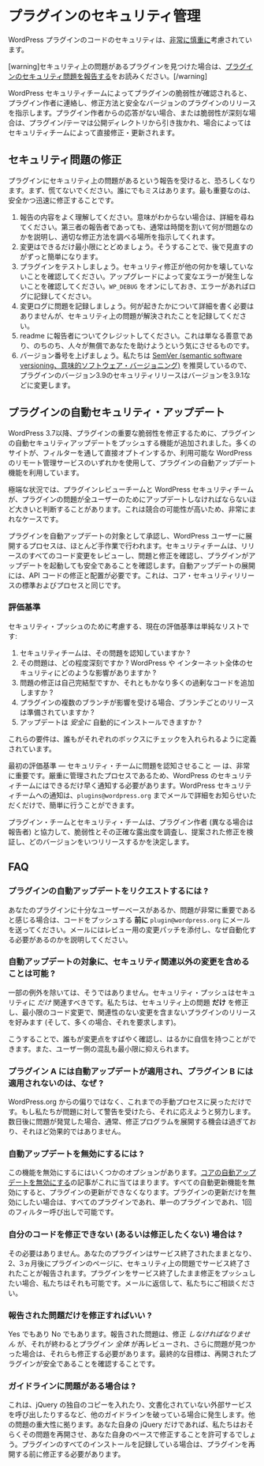 <!-- 
# Managing Your Plugin's Security
 -->
# プラグインのセキュリティ管理

<!-- 
The security of code in WordPress plugins is taken [very seriously](https://wordpress.org/about/security/).
 -->
WordPress プラグインのコードのセキュリティは、[非常に慎重に](https://wordpress.org/about/security/)考慮されています。

<!-- 
[warning]If you have found a plugin with a security issue, please read [Reporting Plugin Security Issues](https://developer.wordpress.org/plugins/wordpress-org/plugin-security/reporting-plugin-security-issues/).[/warning]
 -->
[warning]セキュリティ上の問題があるプラグインを見つけた場合は、[プラグインのセキュリティ問題を報告する](https://developer.wordpress.org/plugins/wordpress-org/plugin-security/reporting-plugin-security-issues/)をお読みください。[/warning]

<!-- 
When a plugin vulnerability is verified by the WordPress Security Team, they contact the plugin author and direct them as to how to fix and release a secure version of the plugin. If there is a lack of response from the plugin author or if the vulnerability is severe, the plugin/theme is pulled from the public directory, and in some cases, fixed and updated directly by the Security Team.
 -->
WordPress セキュリティチームによってプラグインの脆弱性が確認されると、プラグイン作者に連絡し、修正方法と安全なバージョンのプラグインのリリースを指示します。プラグイン作者からの応答がない場合、または脆弱性が深刻な場合は、プラグイン/テーマは公開ディレクトリから引き抜かれ、場合によってはセキュリティチームによって直接修正・更新されます。

<!-- 
## Fixing Security Issues
 -->
## セキュリティ問題の修正

<!-- 
When you receive a report of security issues in your plugins, it can be terrifying. First, don't panic. Everyone makes mistakes. What matters most is fixing it safely and promptly.
 -->
プラグインにセキュリティ上の問題があるという報告を受けると、恐ろしくなります。まず、慌てないでください。誰にでもミスはあります。最も重要なのは、安全かつ迅速に修正することです。

<!-- 
1. Make sure you understand the report. If you're not sure what it means, ask for details. Even third-party reporters are usually willing to take the time to explain what's wrong and direct you where to research a proper fix.
2. Keep your changes as small as possible. This will make it much easier for you to review later on.
3. Test your plugin. Make sure the security fix doesn't break anything else. Make sure upgrading doesn't cause weird errors. Keep `WP_DEBUG` on and log any errors.
4. Document the issue in your change log. You don't need to include details on exactly what happened, but do document that a security issue was resolved.
5. Credit the reporter in your readme. This is just nice, and makes people more inclined to help you for free later on.
6. Bump your version number. We recommend [SemVer](https://semver.org/), so a security release for version 3.9 of your plugin would change the version to 3.9.1 and so on.
 -->
1. 報告の内容をよく理解してください。意味がわからない場合は、詳細を尋ねてください。第三者の報告者であっても、通常は時間を割いて何が問題なのかを説明し、適切な修正方法を調べる場所を指示してくれます。
2. 変更はできるだけ最小限にとどめましょう。そうすることで、後で見直すのがずっと簡単になります。
3. プラグインをテストしましょう。セキュリティ修正が他の何かを壊していないことを確認してください。アップグレードによって変なエラーが発生しないことを確認してください。`WP_DEBUG` をオンにしておき、エラーがあればログに記録してください。
4. 変更ログに問題を記録しましょう。何が起きたかについて詳細を書く必要はありませんが、セキュリティ上の問題が解決されたことを記録してください。
5. readme に報告者についてクレジットしてください。これは単なる善意であり、のちのち、人々が無償であなたを助けようという気にさせるものです。
6. バージョン番号を上げましょう。私たちは [SemVer (semantic software versioning、意味的ソフトウェア・バージョニング)](https://semver.org/) を推奨しているので、プラグインのバージョン3.9のセキュリティリリースはバージョンを3.9.1などに変更します。

<!-- 
## Automatic Plugin Security Updates
 -->
## プラグインの自動セキュリティ・アップデート

<!-- 
Since WordPress 3.7, we have had the ability to push automatic security updates for plugins to fix critical vulnerabilities in plugins. Many sites have made use of the plugin automatic updates functionality, either by opting in directly through filters, or by using one of the many remote management services for WordPress that are available.
 -->
WordPress 3.7以降、プラグインの重要な脆弱性を修正するために、プラグインの自動セキュリティアップデートをプッシュする機能が追加されました。多くのサイトが、フィルターを通して直接オプトインするか、利用可能な WordPress のリモート管理サービスのいずれかを使用して、プラグインの自動アップデート機能を利用しています。

<!-- 
In extreme situations, the Plugin Review Team and the WordPress Security Team may determine a plugin issue is great enough that it must be updated for all users. This is exceptionally rare, as the potential for conflicts is high.
 -->
極端な状況では、プラグインレビューチームと WordPress セキュリティチームが、プラグインの問題が全ユーザーのためにアップデートしなければならないほど大きいと判断することがあります。これは競合の可能性が高いため、非常にまれなケースです。

<!-- 
The process of approving a plugin for an automatic update, and rolling it out to WordPress users, is highly manual. The security team reviews all code changes in the release, verifies the issue and the fix, and confirms the plugin is safe to trigger an update. Rolling out an automatic update requires modification and deployment of the API code. This is the same standard and process for a core security release.
 -->
プラグインを自動アップデートの対象として承認し、WordPress ユーザーに展開するプロセスは、ほとんど手作業で行われます。セキュリティチームは、リリースのすべてのコード変更をレビューし、問題と修正を確認し、プラグインがアップデートを起動しても安全であることを確認します。自動アップデートの展開には、API コードの修正と配置が必要です。これは、コア・セキュリティリリースの標準およびプロセスと同じです。

<!-- 
### Criteria
 -->
### 評価基準

<!-- 
The current criteria we take into consideration for a security push is a simple list:
 -->
セキュリティ・プッシュのために考慮する、現在の評価基準は単純なリストです:

<!-- 
1. Has the security team been made aware of the issue?
2. How severe is the issue? What impact would it have on the security of a WordPress install, and the greater internet?
3. Is the fix for the issue self-contained or does it add significant extra superfluous code?
4. If multiple branches of the plugin are affected, has a release per branch been prepared?
5. Can the update be _safely_ installed automatically?
 -->
1. セキュリティチームは、その問題を認知していますか ?
2. その問題は、どの程度深刻ですか ? WordPress や インターネット全体のセキュリティにどのような影響がありますか ?
3. 問題の修正は自己完結型ですか、それともかなり多くの過剰なコードを追加しますか ?
4. プラグインの複数のブランチが影響を受ける場合、ブランチごとのリリースは準備されていますか ?
5. アップデートは _安全に_ 自動的にインストールできますか ?

<!-- 
These requirements are defined in a way that anyone should be able to tick each box.
 -->
これらの要件は、誰もがそれぞれのボックスにチェックを入れられるように定義されています。

<!-- 
The first criterion — making the security team aware of the issue — is critical. Since it's a tightly controlled process, the WordPress security team needs to be notified as early as possible. Letting us know is as simple as emailing us at `plugins@wordpress.org` with the details.
 -->
最初の評価基準 — セキュリティ・チームに問題を認知させること — は、非常に重要です。厳重に管理されたプロセスであるため、WordPress のセキュリティチームにはできるだけ早く通知する必要があります。WordPress セキュリティチームへの通知は、`plugins@wordpress.org` までメールで詳細をお知らせいただくだけで、簡単に行うことができます。

<!-- 
The plugin and security teams will work with the plugin author (and the reporter, if different) to study the vulnerability and its exact exposure, verify the proposed fix, and determine what versions will be released and when.
 -->
プラグイン・チームとセキュリティ・チームは、プラグイン作者 (異なる場合は報告者) と協力して、脆弱性とその正確な露出度を調査し、提案された修正を検証し、どのバージョンをいつリリースするかを決定します。

<!-- 
## FAQ
 -->
## FAQ

<!-- 
### How do I request my plugin be automatically updated?
 -->
### プラグインの自動アップデートをリクエストするには ?

<!-- 
If you feel your plugin has a large enough user base or the issue is of great significance, email `plugin@wordpress.org` **before** you push the code. Include a patch of the changes for review in the email, and explain why you feel this should be automated.
 -->
あなたのプラグインに十分なユーザーベースがあるか、問題が非常に重要であると感じる場合は、コードをプッシュする **前に** `plugin@wordpress.org` にメールを送ってください。メールにはレビュー用の変更パッチを添付し、なぜ自動化する必要があるのかを説明してください。

<!-- 
### Can I include changes besides the security related ones for automated updates?
 -->
### 自動アップデートの対象に、セキュリティ関連以外の変更を含めることは可能 ?

<!-- 
With few exceptions, no. A security push should _only_ be security related. We prefer (and many times require) plugin releases which fix **only** the security issue, with minimal code changes and with no unrelated changes.
 -->
一部の例外を除いては、そうではありません。セキュリティ・プッシュはセキュリティに _だけ_ 関連すべきです。私たちは、セキュリティ上の問題 **だけ** を修正し、最小限のコード変更で、関連性のない変更を含まないプラグインのリリースを好みます (そして、多くの場合、それを要求します)。

<!-- 
This allows everyone to review the changes quickly and to be far more confident in them. Also it means there is a minimal amount of disruption on the part of the users.
 -->
こうすることで、誰もが変更点をすばやく確認し、はるかに自信を持つことができます。また、ユーザー側の混乱も最小限に抑えられます。

<!-- 
### Why did plugin A get a automatic update, but plugin B didn't?
 -->
### プラグイン A には自動アップデートが適用され、プラグイン B には適用されないのは、なぜ ?

<!-- 
It's not bias from WordPress.org, it's just a throwback to the manual process we've been using. If we're alerted to an issue, we'll work to handle it. If we find out several days later, the window of opportunity to get the fix rolled out has usually passed and it won't be as effective.
 -->
WordPress.org からの偏りではなく、これまでの手動プロセスに戻っただけです。もし私たちが問題に対して警告を受けたら、それに応えようと努力します。数日後に問題が発覚した場合、通常、修正プログラムを展開する機会は過ぎており、それほど効果的ではありません。

<!-- 
### How can I disable automatic updates?
 -->
### 自動アップデートを無効にするには ?

<!-- 
There are several options to disable this functionality. The article for [disabling core automatic updates](https://make.wordpress.org/core/2013/10/25/the-definitive-guide-to-disabling-auto-updates-in-wordpress-3-7/) applies here. Anything that disables all automatic update functionality will prevent plugin updates. If you only wish to disable plugin updates, whether for all plugins or a single plugin, you can do so with a single filter call.
 -->
この機能を無効にするにはいくつかのオプションがあります。[コアの自動アップデートを無効にする](https://make.wordpress.org/core/2013/10/25/the-definitive-guide-to-disabling-auto-updates-in-wordpress-3-7/)の記事がこれに当てはまります。すべての自動更新機能を無効にすると、プラグインの更新ができなくなります。プラグインの更新だけを無効にしたい場合は、すべてのプラグインであれ、単一のプラグインであれ、1回のフィルター呼び出しで可能です。

<!-- 
### What if I can't (or don't want to) fix my code?
 -->
### 自分のコードを修正できない (あるいは修正したくない) 場合は ?

<!-- 
You don't have to. Your plugin will remain closed and, after 2 or 3 months, the plugin page will report that it was closed for security issues. If you want to push a fix but keep the plugin closed, we can do that too. Just reply to the email and talk to us.
 -->
その必要はありません。あなたのプラグインはサービス終了されたままとなり、2、3ヵ月後にプラグインのページに、セキュリティ上の問題でサービス終了されたことが報告されます。プラグインをサービス終了したまま修正をプッシュしたい場合、私たちはそれも可能です。メールに返信して、私たちにご相談ください。

<!-- 
### Do I only have to fix the reported issue?
 -->
### 報告された問題だけを修正すればいい ?

<!-- 
Yes and no. You _do_ have to fix the issues reported, but when you're done, the _entire_ plugin is re-reviewed, and if more issues are found, you'll be required to fix those as well. The ultimate goal is to make sure the reopened plugin is safe.
 -->
Yes でもあり No でもあります。報告された問題は、修正 _しなければなりません_ が、それが終わるとプラグイン _全体_ が再レビューされ、さらに問題が見つかった場合は、それらも修正する必要があります。最終的な目標は、再開されたプラグインが安全であることを確認することです。

<!-- 
### What if I have guideline issues?
 -->
### ガイドラインに問題がある場合は ?

<!-- 
This comes up when people are breaking other guidelines like including their own copy of jQuery or making undocumented external service calls. It depends on the severity of the other issues. If it's just your own jQuery, we'll likely let it be reopened and allow you to fix that at your own pace. If you're logging all installs of your plugins, you'll be required to correct that before we reopen the plugin.
 -->
これは、jQuery の独自のコピーを入れたり、文書化されていない外部サービスを呼び出したりするなど、他のガイドラインを破っている場合に発生します。他の問題の重大性に拠ります。あなた自身の jQuery だけであれば、私たちはおそらくその問題を再開させ、あなた自身のペースで修正することを許可するでしょう。プラグインのすべてのインストールを記録している場合は、プラグインを再開する前に修正する必要があります。
